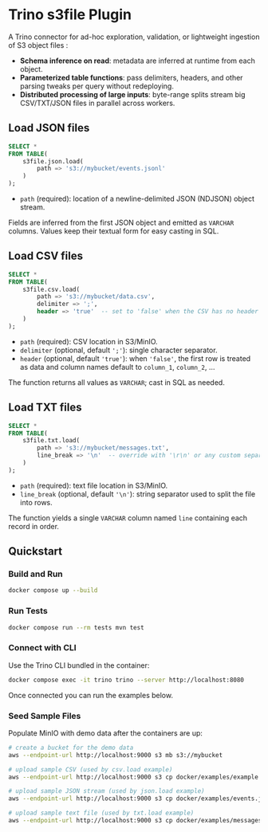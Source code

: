 # Trino s3file Plugin

A Trino connector for ad-hoc exploration, validation, or lightweight ingestion of S3 object files :

- **Schema inference on read**: metadata are inferred at runtime from each object.
- **Parameterized table functions**: pass delimiters, headers, and other parsing tweaks per query without redeploying.
- **Distributed processing of large inputs**: byte-range splits stream big CSV/TXT/JSON files in parallel across workers.

## Load JSON files

```sql
SELECT *
FROM TABLE(
    s3file.json.load(
        path => 's3://mybucket/events.jsonl'
    )
);
```

- `path` (required): location of a newline-delimited JSON (NDJSON) object stream.

Fields are inferred from the first JSON object and emitted as `VARCHAR` columns. Values keep their textual form for easy casting in SQL.

## Load CSV files

```sql
SELECT *
FROM TABLE(
    s3file.csv.load(
        path => 's3://mybucket/data.csv',
        delimiter => ';',
        header => 'true'  -- set to 'false' when the CSV has no header row
    )
);
```

- `path` (required): CSV location in S3/MinIO.
- `delimiter` (optional, default `';'`): single character separator.
- `header` (optional, default `'true'`): when `'false'`, the first row is treated as data and column names default to `column_1`, `column_2`, …

The function returns all values as `VARCHAR`; cast in SQL as needed.

## Load TXT files

```sql
SELECT *
FROM TABLE(
    s3file.txt.load(
        path => 's3://mybucket/messages.txt',
        line_break => '\n'  -- override with '\r\n' or any custom separator
    )
);
```

- `path` (required): text file location in S3/MinIO.
- `line_break` (optional, default `'\n'`): string separator used to split the file into rows.

The function yields a single `VARCHAR` column named `line` containing each record in order.

## Quickstart

### Build and Run

```bash
docker compose up --build
```

### Run Tests 

```bash
docker compose run --rm tests mvn test
```

### Connect with CLI

Use the Trino CLI bundled in the container:

```bash
docker compose exec -it trino trino --server http://localhost:8080
```

Once connected you can run the examples below.

### Seed Sample Files

Populate MinIO with demo data after the containers are up:

```bash
# create a bucket for the demo data
aws --endpoint-url http://localhost:9000 s3 mb s3://mybucket

# upload sample CSV (used by csv.load example)
aws --endpoint-url http://localhost:9000 s3 cp docker/examples/example.csv s3://mybucket/data.csv

# upload sample JSON stream (used by json.load example)
aws --endpoint-url http://localhost:9000 s3 cp docker/examples/events.jsonl s3://mybucket/events.jsonl

# upload sample text file (used by txt.load example)
aws --endpoint-url http://localhost:9000 s3 cp docker/examples/messages.txt s3://mybucket/messages.txt
```
